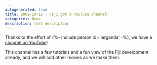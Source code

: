 ```yaml
---
autogenerated: true
title: 2009-10-12 - Fiji got a YouTube channel!
categories: News
description: test description
---
```


Thanks to the effort of {%- include person id='iarganda' -%}, we have a [channel on YouTube](http://www.youtube.com/user/fijichannel)!

This channel has a few tutorials and a fun view of the Fiji development already, and we will add other movies as we make them.


